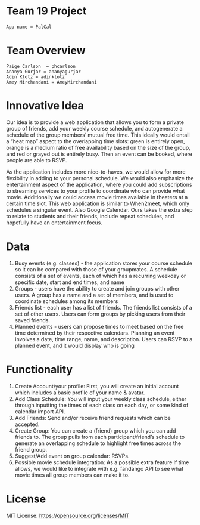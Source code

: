 # Team 19 Project
    App name = PalCal
    
# Team Overview
	Paige Carlson  = phcarlson
	Ananya Gurjar = ananyagurjar
	Adin Klotz = adinklotz
	Amey Mirchandani = AmeyMirchandani 
  
# Innovative Idea
Our idea is to provide a web application that allows you to form a private group of friends, add your weekly course schedule, and autogenerate a schedule of the group members’ mutual free time. This ideally would entail a “heat map” aspect to the overlapping time slots: green is entirely open, orange is a medium ratio of free availability based on the size of the group, and red or grayed out is entirely busy. Then an event can be booked, where people are able to RSVP. 

As the application includes more nice-to-haves, we would allow for more flexibility in adding to your personal schedule. We would also emphasize the entertainment aspect of the application, where you could add subscriptions to streaming services to your profile to coordinate who can provide what movie. Additionally we could access movie times available in theaters at a certain time slot. This web application is similar to When2meet, which only schedules a singular event. Also Google Calendar. Ours takes the extra step to relate to students and their friends, include repeat schedules, and hopefully have an entertainment focus. 

# Data
1. Busy events (e.g. classes) - the application stores your course schedule so it can be compared with those of your groupmates. A schedule consists of a set of events, each of which has a recurring weekday or specific date, start and end times, and name
2. Groups - users have the ability to create and join groups with other users. A group has a name and a set of members, and is used to coordinate schedules among its members
3. Friends list - each user has a list of friends. The friends list consists of a set of other users. Users can form groups by picking users from their saved friends.
4. Planned events - users can propose times to meet based on the free time determined by their respective calendars. Planning an event involves a date, time range, name, and description. Users can RSVP to a planned event, and it would display who is going

# Functionality
1. Create Account/your profile:
	First, you will create an initial account which includes a basic profile of your name & avatar.
2. Add Class Schedule:
	You will input your weekly class schedule, either through inputting the times of each class on each day, or some kind of calendar import API.
3. Add Friends:
	Send and/or receive friend requests which can be accepted.
4. Create Group:
	You can create a (friend) group which you can add friends to.
	The group pulls from each participant/friend’s schedule to generate an overlapping schedule to highlight free times across the friend group.
5. Suggest/Add event on group calendar:
	RSVPs.
6. Possible movie schedule integration:
	As a possible extra feature if time allows, we would like to integrate with e.g. fandango API to see what movie times all group members can make it to.

# License
MIT License: https://opensource.org/licenses/MIT
